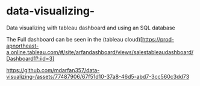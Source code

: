 # data-visualizing-
Data visualizing with tableau dashboard and using an SQL database 

The Full dashboard can be seen in the (tableau cloud)[https://prod-apnortheast-a.online.tableau.com/#/site/arfandashboard/views/salestableaudashboard/Dashboard1?:iid=3]


https://github.com/mdarfan357/data-visualizing-/assets/77487906/67f51d10-37a8-46d5-abd7-3cc560c3dd73

